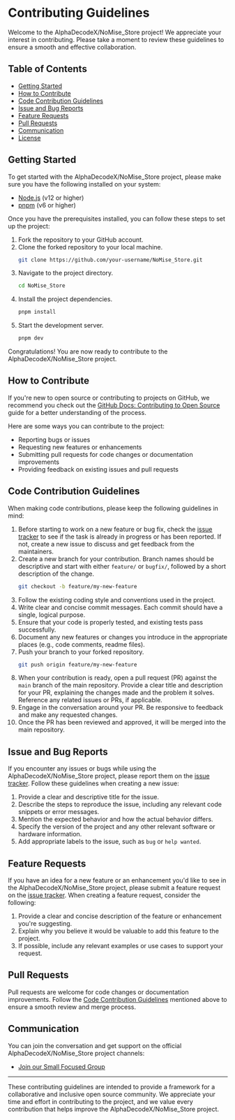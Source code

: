 # Contributing Guidelines

Welcome to the AlphaDecodeX/NoMise_Store project! We appreciate your interest in contributing. Please take a moment to review these guidelines to ensure a smooth and effective collaboration.

## Table of Contents

- [Getting Started](#getting-started)
- [How to Contribute](#how-to-contribute)
- [Code Contribution Guidelines](#code-contribution-guidelines)
- [Issue and Bug Reports](#issue-and-bug-reports)
- [Feature Requests](#feature-requests)
- [Pull Requests](#pull-requests)
- [Communication](#communication)
- [License](#license)

## Getting Started

To get started with the AlphaDecodeX/NoMise_Store project, please make sure you have the following installed on your system:

- [Node.js](https://nodejs.org) (v12 or higher)
- [pnpm](https://pnpm.io) (v6 or higher)

Once you have the prerequisites installed, you can follow these steps to set up the project:

1. Fork the repository to your GitHub account.
2. Clone the forked repository to your local machine.
   ```bash
   git clone https://github.com/your-username/NoMise_Store.git
   ```
3. Navigate to the project directory.
   ```bash
   cd NoMise_Store
   ```
4. Install the project dependencies.
   ```bash
   pnpm install
   ```
5. Start the development server.
   ```bash
   pnpm dev
   ```

Congratulations! You are now ready to contribute to the AlphaDecodeX/NoMise_Store project.

## How to Contribute

If you're new to open source or contributing to projects on GitHub, we recommend you check out the [GitHub Docs: Contributing to Open Source](https://docs.github.com/en/free-pro-team@latest/github/collaborating-with-issues-and-pull-requests) guide for a better understanding of the process.

Here are some ways you can contribute to the project:

- Reporting bugs or issues
- Requesting new features or enhancements
- Submitting pull requests for code changes or documentation improvements
- Providing feedback on existing issues and pull requests

## Code Contribution Guidelines

When making code contributions, please keep the following guidelines in mind:

1. Before starting to work on a new feature or bug fix, check the [issue tracker](https://github.com/AlphaDecodeX/NoMise_Store/issues) to see if the task is already in progress or has been reported. If not, create a new issue to discuss and get feedback from the maintainers.
2. Create a new branch for your contribution. Branch names should be descriptive and start with either `feature/` or `bugfix/`, followed by a short description of the change.
   ```bash
   git checkout -b feature/my-new-feature
   ```
3. Follow the existing coding style and conventions used in the project.
4. Write clear and concise commit messages. Each commit should have a single, logical purpose.
5. Ensure that your code is properly tested, and existing tests pass successfully.
6. Document any new features or changes you introduce in the appropriate places (e.g., code comments, readme files).
7. Push your branch to your forked repository.
   ```bash
   git push origin feature/my-new-feature
   ```
8. When your contribution is ready, open a pull request (PR) against the `main`
branch of the main repository. Provide a clear title and description for your PR, explaining the changes made and the problem it solves. Reference any related issues or PRs, if applicable.
9. Engage in the conversation around your PR. Be responsive to feedback and make any requested changes.
10. Once the PR has been reviewed and approved, it will be merged into the main repository.

## Issue and Bug Reports

If you encounter any issues or bugs while using the AlphaDecodeX/NoMise_Store project, please report them on the [issue tracker](https://github.com/AlphaDecodeX/NoMise_Store/issues). Follow these guidelines when creating a new issue:

1. Provide a clear and descriptive title for the issue.
2. Describe the steps to reproduce the issue, including any relevant code snippets or error messages.
3. Mention the expected behavior and how the actual behavior differs.
4. Specify the version of the project and any other relevant software or hardware information.
5. Add appropriate labels to the issue, such as `bug` or `help wanted`.

## Feature Requests

If you have an idea for a new feature or an enhancement you'd like to see in the AlphaDecodeX/NoMise_Store project, please submit a feature request on the [issue tracker](https://github.com/AlphaDecodeX/NoMise_Store/issues). When creating a feature request, consider the following:

1. Provide a clear and concise description of the feature or enhancement you're suggesting.
2. Explain why you believe it would be valuable to add this feature to the project.
3. If possible, include any relevant examples or use cases to support your request.

## Pull Requests

Pull requests are welcome for code changes or documentation improvements. Follow the [Code Contribution Guidelines](#code-contribution-guidelines) mentioned above to ensure a smooth review and merge process.

## Communication

You can join the conversation and get support on the official AlphaDecodeX/NoMise_Store project channels:

- [Join our Small Focused Group](https://chat.whatsapp.com/B7CwSOLkl8wIzLMn8GRNst)

---

These contributing guidelines are intended to provide a framework for a collaborative and inclusive open source community. We appreciate your time and effort in contributing to the project, and we value every contribution that helps improve the AlphaDecodeX/NoMise_Store project.
